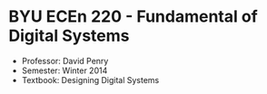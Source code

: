 # BYU ECEn 220 - Fundamental of Digital Systems
- Professor: David Penry
- Semester: Winter 2014
- Textbook: Designing Digital Systems
